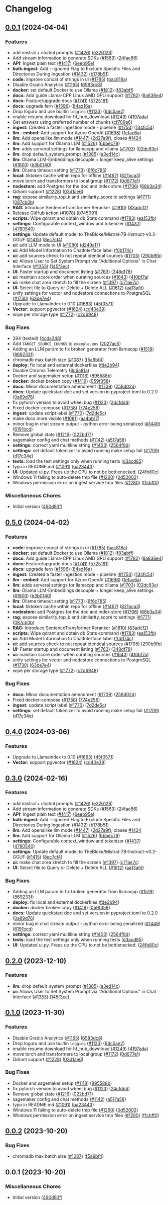 # Changelog

## [0.0.1](https://github.com/niguige/privateGPT/compare/v0.5.0...v0.0.1) (2024-04-04)


### Features

* add mistral + chatml prompts ([#1426](https://github.com/niguige/privateGPT/issues/1426)) ([e326126](https://github.com/niguige/privateGPT/commit/e326126d0d4cd7e46a79f080c442c86f6dd4d24b))
* Add stream information to generate SDKs ([#1569](https://github.com/niguige/privateGPT/issues/1569)) ([24fae66](https://github.com/niguige/privateGPT/commit/24fae660e6913aac6b52745fb2c2fe128ba2eb79))
* **API:** Ingest plain text ([#1417](https://github.com/niguige/privateGPT/issues/1417)) ([6eeb95e](https://github.com/niguige/privateGPT/commit/6eeb95ec7f17a618aaa47f5034ee5bccae02b667))
* **bulk-ingest:** Add --ignored Flag to Exclude Specific Files and Directories During Ingestion ([#1432](https://github.com/niguige/privateGPT/issues/1432)) ([b178b51](https://github.com/niguige/privateGPT/commit/b178b514519550e355baf0f4f3f6beb73dca7df2))
* **code:** improve concat of strings in ui ([#1785](https://github.com/niguige/privateGPT/issues/1785)) ([bac818a](https://github.com/niguige/privateGPT/commit/bac818add51b104cda925b8f1f7b51448e935ca1))
* Disable Gradio Analytics ([#1165](https://github.com/niguige/privateGPT/issues/1165)) ([6583dc8](https://github.com/niguige/privateGPT/commit/6583dc84c082773443fc3973b1cdf8095fa3fec3))
* **docker:** set default Docker to use Ollama ([#1812](https://github.com/niguige/privateGPT/issues/1812)) ([f83abff](https://github.com/niguige/privateGPT/commit/f83abff8bc955a6952c92cc7bcb8985fcec93afa))
* **docs:** Add guide Llama-CPP Linux AMD GPU support ([#1782](https://github.com/niguige/privateGPT/issues/1782)) ([8a836e4](https://github.com/niguige/privateGPT/commit/8a836e4651543f099c59e2bf497ab8c55a7cd2e5))
* **docs:** Feature/upgrade docs ([#1741](https://github.com/niguige/privateGPT/issues/1741)) ([5725181](https://github.com/niguige/privateGPT/commit/572518143ac46532382db70bed6f73b5082302c1))
* **docs:** upgrade fern ([#1596](https://github.com/niguige/privateGPT/issues/1596)) ([84ad16a](https://github.com/niguige/privateGPT/commit/84ad16af80191597a953248ce66e963180e8ddec))
* Drop loguru and use builtin `logging` ([#1133](https://github.com/niguige/privateGPT/issues/1133)) ([64c5ae2](https://github.com/niguige/privateGPT/commit/64c5ae214a9520151c9c2d52ece535867d799367))
* enable resume download for hf_hub_download ([#1249](https://github.com/niguige/privateGPT/issues/1249)) ([4197ada](https://github.com/niguige/privateGPT/commit/4197ada6267c822f32c1d7ba2be6e7ce145a3404))
* Get answers using preferred number of chunks ([cf709a6](https://github.com/niguige/privateGPT/commit/cf709a6b7a951fc333ef5a089b24179ca660469b))
* **ingest:** Created a faster ingestion mode - pipeline ([#1750](https://github.com/niguige/privateGPT/issues/1750)) ([134fc54](https://github.com/niguige/privateGPT/commit/134fc54d7d636be91680dc531f5cbe2c5892ac56))
* **llm - embed:** Add support for Azure OpenAI ([#1698](https://github.com/niguige/privateGPT/issues/1698)) ([1efac6a](https://github.com/niguige/privateGPT/commit/1efac6a3fe19e4d62325e2c2915cd84ea277f04f))
* **llm:** Add openailike llm mode ([#1447](https://github.com/niguige/privateGPT/issues/1447)) ([2d27a9f](https://github.com/niguige/privateGPT/commit/2d27a9f956d672cb1fe715cf0acdd35c37f378a5)), closes [#1424](https://github.com/niguige/privateGPT/issues/1424)
* **llm:** Add support for Ollama LLM ([#1526](https://github.com/niguige/privateGPT/issues/1526)) ([6bbec79](https://github.com/niguige/privateGPT/commit/6bbec79583b7f28d9bea4b39c099ebef149db843))
* **llm:** adds serveral settings for llamacpp and ollama ([#1703](https://github.com/niguige/privateGPT/issues/1703)) ([02dc83e](https://github.com/niguige/privateGPT/commit/02dc83e8e9f7ada181ff813f25051bbdff7b7c6b))
* **llm:** drop default_system_prompt ([#1385](https://github.com/niguige/privateGPT/issues/1385)) ([a3ed14c](https://github.com/niguige/privateGPT/commit/a3ed14c58f77351dbd5f8f2d7868d1642a44f017))
* **llm:** Ollama LLM-Embeddings decouple + longer keep_alive settings ([#1800](https://github.com/niguige/privateGPT/issues/1800)) ([b3b0140](https://github.com/niguige/privateGPT/commit/b3b0140e244e7a313bfaf4ef10eb0f7e4192710e))
* **llm:** Ollama timeout setting ([#1773](https://github.com/niguige/privateGPT/issues/1773)) ([6f6c785](https://github.com/niguige/privateGPT/commit/6f6c785dac2bbad37d0b67fda215784298514d39))
* **local:** tiktoken cache within repo for offline ([#1467](https://github.com/niguige/privateGPT/issues/1467)) ([821bca3](https://github.com/niguige/privateGPT/commit/821bca32e9ee7c909fd6488445ff6a04463bf91b))
* move torch and transformers to local group ([#1172](https://github.com/niguige/privateGPT/issues/1172)) ([0d677e1](https://github.com/niguige/privateGPT/commit/0d677e10b970aec222ec04837d0f08f1631b6d4a))
* **nodestore:** add Postgres for the doc and index store ([#1706](https://github.com/niguige/privateGPT/issues/1706)) ([68b3a34](https://github.com/niguige/privateGPT/commit/68b3a34b032a08ca073a687d2058f926032495b3))
* Qdrant support ([#1228](https://github.com/niguige/privateGPT/issues/1228)) ([03d1ae6](https://github.com/niguige/privateGPT/commit/03d1ae6d70dffdd2411f0d4e92f65080fff5a6e2))
* **rag:** expose similarity_top_k and similarity_score to settings ([#1771](https://github.com/niguige/privateGPT/issues/1771)) ([087cb0b](https://github.com/niguige/privateGPT/commit/087cb0b7b74c3eb80f4f60b47b3a021c81272ae1))
* **RAG:** Introduce SentenceTransformer Reranker ([#1810](https://github.com/niguige/privateGPT/issues/1810)) ([83adc12](https://github.com/niguige/privateGPT/commit/83adc12a8ef0fa0c13a0dec084fa596445fc9075))
* Release GitHub action ([#1078](https://github.com/niguige/privateGPT/issues/1078)) ([b745091](https://github.com/niguige/privateGPT/commit/b7450911b25b0b70528fd4b620cffb90766e3448))
* **scripts:** Wipe qdrant and obtain db Stats command ([#1783](https://github.com/niguige/privateGPT/issues/1783)) ([ea153fb](https://github.com/niguige/privateGPT/commit/ea153fb92f1f61f64c0d04fff0048d4d00b6f8d0))
* **settings:** Configurable context_window and tokenizer ([#1437](https://github.com/niguige/privateGPT/issues/1437)) ([4780540](https://github.com/niguige/privateGPT/commit/47805408703c23f0fd5cab52338142c1886b450b))
* **settings:** Update default model to TheBloke/Mistral-7B-Instruct-v0.2-GGUF ([#1415](https://github.com/niguige/privateGPT/issues/1415)) ([8ec7cf4](https://github.com/niguige/privateGPT/commit/8ec7cf49f40701a4f2156c48eb2fad9fe6220629))
* **ui:** add LLM mode to UI ([#1080](https://github.com/niguige/privateGPT/issues/1080)) ([d249a17](https://github.com/niguige/privateGPT/commit/d249a17c330abd122e4988d35d94bcc2df980700))
* **ui:** Add Model Information to ChatInterface label ([f0b174c](https://github.com/niguige/privateGPT/commit/f0b174c097c2d5e52deae8ef88de30a0d9013a38))
* **ui:** add sources check to not repeat identical sources ([#1705](https://github.com/niguige/privateGPT/issues/1705)) ([290b9fb](https://github.com/niguige/privateGPT/commit/290b9fb084632216300e89bdadbfeb0380724b12))
* **ui:** Allows User to Set System Prompt via "Additional Options" in Chat Interface ([#1353](https://github.com/niguige/privateGPT/issues/1353)) ([145f3ec](https://github.com/niguige/privateGPT/commit/145f3ec9f41c4def5abf4065a06fb0786e2d992a))
* **UI:** Faster startup and document listing ([#1763](https://github.com/niguige/privateGPT/issues/1763)) ([348df78](https://github.com/niguige/privateGPT/commit/348df781b51606b2f9810bcd46f850e54192fd16))
* **ui:** maintain score order when curating sources ([#1643](https://github.com/niguige/privateGPT/issues/1643)) ([410bf7a](https://github.com/niguige/privateGPT/commit/410bf7a71f17e77c4aec723ab80c233b53765964))
* **ui:** make chat area stretch to fill the screen ([#1397](https://github.com/niguige/privateGPT/issues/1397)) ([c71ae7c](https://github.com/niguige/privateGPT/commit/c71ae7cee92463bbc5ea9c434eab9f99166e1363))
* **UI:** Select file to Query or Delete + Delete ALL ([#1612](https://github.com/niguige/privateGPT/issues/1612)) ([aa13afd](https://github.com/niguige/privateGPT/commit/aa13afde07122f2ddda3942f630e5cadc7e4e1ee))
* unify settings for vector and nodestore connections to PostgreSQL ([#1730](https://github.com/niguige/privateGPT/issues/1730)) ([63de7e4](https://github.com/niguige/privateGPT/commit/63de7e4930ac90dd87620225112a22ffcbbb31ee))
* Upgrade to LlamaIndex to 0.10 ([#1663](https://github.com/niguige/privateGPT/issues/1663)) ([45f0571](https://github.com/niguige/privateGPT/commit/45f05711eb71ffccdedb26f37e680ced55795d44))
* **Vector:** support pgvector ([#1624](https://github.com/niguige/privateGPT/issues/1624)) ([cd40e39](https://github.com/niguige/privateGPT/commit/cd40e3982b780b548b9eea6438c759f1c22743a8))
* wipe per storage type ([#1772](https://github.com/niguige/privateGPT/issues/1772)) ([c2d6948](https://github.com/niguige/privateGPT/commit/c2d694852b4696834962a42fde047b728722ad74))


### Bug Fixes

* 294 (tested) ([4cda348](https://github.com/niguige/privateGPT/commit/4cda348cf87f56ff237e376b03732b1b47a99215))
* Add `TARGET_SOURCE_CHUNKS` to `example.env` ([2027ac5](https://github.com/niguige/privateGPT/commit/2027ac563b6606199563632191b65f5105af8ebe))
* Adding an LLM param to fix broken generator from llamacpp ([#1519](https://github.com/niguige/privateGPT/issues/1519)) ([869233f](https://github.com/niguige/privateGPT/commit/869233f0e4f03dc23e5fae43cf7cb55350afdee9))
* chromadb max batch size ([#1087](https://github.com/niguige/privateGPT/issues/1087)) ([f5a9bf4](https://github.com/niguige/privateGPT/commit/f5a9bf4e374b2d4c76438cf8a97cccf222ec8e6f))
* **deploy:** fix local and external dockerfiles ([fde2b94](https://github.com/niguige/privateGPT/commit/fde2b942bc03688701ed563be6d7d597c75e4e4e))
* Disable Chroma Telemetry ([8c6a81a](https://github.com/niguige/privateGPT/commit/8c6a81a07fc9c800d53f62a33f5ae3b5247a22a6))
* Docker and sagemaker setup ([#1118](https://github.com/niguige/privateGPT/issues/1118)) ([895588b](https://github.com/niguige/privateGPT/commit/895588b82a06c2bc71a9e22fb840c7f6442a3b5b))
* **docker:** docker broken copy ([#1419](https://github.com/niguige/privateGPT/issues/1419)) ([059f358](https://github.com/niguige/privateGPT/commit/059f35840adbc3fb93d847d6decf6da32d08670c))
* **docs:** Minor documentation amendment ([#1739](https://github.com/niguige/privateGPT/issues/1739)) ([258d02d](https://github.com/niguige/privateGPT/commit/258d02d87c5cb81d6c3a6f06aa69339b670dffa9))
* **docs:** Update quickstart doc and set version in pyproject.toml to 0.2.0 ([0a89d76](https://github.com/niguige/privateGPT/commit/0a89d76cc5ed4371ffe8068858f23dfbb5e8cc37))
* fix pytorch version to avoid wheel bug ([#1123](https://github.com/niguige/privateGPT/issues/1123)) ([24cfddd](https://github.com/niguige/privateGPT/commit/24cfddd60f74aadd2dade4c63f6012a2489938a1))
* Fixed docker-compose ([#1758](https://github.com/niguige/privateGPT/issues/1758)) ([774e256](https://github.com/niguige/privateGPT/commit/774e2560520dc31146561d09a2eb464c68593871))
* **ingest:** update script label ([#1770](https://github.com/niguige/privateGPT/issues/1770)) ([7d2de5c](https://github.com/niguige/privateGPT/commit/7d2de5c96fd42e339b26269b3155791311ef1d08))
* make docs more visible ([#1081](https://github.com/niguige/privateGPT/issues/1081)) ([aa4bb17](https://github.com/niguige/privateGPT/commit/aa4bb17a2e6a797b450fa11a45e0b0528b8efecf))
* minor bug in chat stream output - python error being serialized ([#1449](https://github.com/niguige/privateGPT/issues/1449)) ([6191bcd](https://github.com/niguige/privateGPT/commit/6191bcdbd6e92b6f4d5995967dc196c9348c5954))
* Remove global state ([#1216](https://github.com/niguige/privateGPT/issues/1216)) ([022bd71](https://github.com/niguige/privateGPT/commit/022bd718e3dfc197027b1e24fb97e5525b186db4))
* sagemaker config and chat methods ([#1142](https://github.com/niguige/privateGPT/issues/1142)) ([a517a58](https://github.com/niguige/privateGPT/commit/a517a588c4927aa5c5c2a93e4f82a58f0599d251))
* **settings:** correct yaml multiline string ([#1403](https://github.com/niguige/privateGPT/issues/1403)) ([2564f8d](https://github.com/niguige/privateGPT/commit/2564f8d2bb8c4332a6a0ab6d722a2ac15006b85f))
* **settings:** set default tokenizer to avoid running make setup fail ([#1709](https://github.com/niguige/privateGPT/issues/1709)) ([d17c34e](https://github.com/niguige/privateGPT/commit/d17c34e81a84518086b93605b15032e2482377f7))
* **tests:** load the test settings only when running tests ([d3acd85](https://github.com/niguige/privateGPT/commit/d3acd85fe34030f8cfd7daf50b30c534087bdf2b))
* typo in README.md ([#1091](https://github.com/niguige/privateGPT/issues/1091)) ([ba23443](https://github.com/niguige/privateGPT/commit/ba23443a70d323cd4f9a242b33fd9dce1bacd2db))
* **UI:** Updated ui.py. Frees up the CPU to not be bottlenecked. ([24fb80c](https://github.com/niguige/privateGPT/commit/24fb80ca38f21910fe4fd81505d14960e9ed4faa))
* Windows 11 failing to auto-delete tmp file ([#1260](https://github.com/niguige/privateGPT/issues/1260)) ([0d52002](https://github.com/niguige/privateGPT/commit/0d520026a3d5b08a9b8487be992d3095b21e710c))
* Windows permission error on ingest service tmp files ([#1280](https://github.com/niguige/privateGPT/issues/1280)) ([f1cbff0](https://github.com/niguige/privateGPT/commit/f1cbff0fb7059432d9e71473cbdd039032dab60d))


### Miscellaneous Chores

* Initial version ([490d93f](https://github.com/niguige/privateGPT/commit/490d93fdc1977443c92f6c42e57a1c585aa59430))

## [0.5.0](https://github.com/zylon-ai/private-gpt/compare/v0.4.0...v0.5.0) (2024-04-02)


### Features

* **code:** improve concat of strings in ui ([#1785](https://github.com/zylon-ai/private-gpt/issues/1785)) ([bac818a](https://github.com/zylon-ai/private-gpt/commit/bac818add51b104cda925b8f1f7b51448e935ca1))
* **docker:** set default Docker to use Ollama ([#1812](https://github.com/zylon-ai/private-gpt/issues/1812)) ([f83abff](https://github.com/zylon-ai/private-gpt/commit/f83abff8bc955a6952c92cc7bcb8985fcec93afa))
* **docs:** Add guide Llama-CPP Linux AMD GPU support ([#1782](https://github.com/zylon-ai/private-gpt/issues/1782)) ([8a836e4](https://github.com/zylon-ai/private-gpt/commit/8a836e4651543f099c59e2bf497ab8c55a7cd2e5))
* **docs:** Feature/upgrade docs ([#1741](https://github.com/zylon-ai/private-gpt/issues/1741)) ([5725181](https://github.com/zylon-ai/private-gpt/commit/572518143ac46532382db70bed6f73b5082302c1))
* **docs:** upgrade fern ([#1596](https://github.com/zylon-ai/private-gpt/issues/1596)) ([84ad16a](https://github.com/zylon-ai/private-gpt/commit/84ad16af80191597a953248ce66e963180e8ddec))
* **ingest:** Created a faster ingestion mode - pipeline ([#1750](https://github.com/zylon-ai/private-gpt/issues/1750)) ([134fc54](https://github.com/zylon-ai/private-gpt/commit/134fc54d7d636be91680dc531f5cbe2c5892ac56))
* **llm - embed:** Add support for Azure OpenAI ([#1698](https://github.com/zylon-ai/private-gpt/issues/1698)) ([1efac6a](https://github.com/zylon-ai/private-gpt/commit/1efac6a3fe19e4d62325e2c2915cd84ea277f04f))
* **llm:** adds serveral settings for llamacpp and ollama ([#1703](https://github.com/zylon-ai/private-gpt/issues/1703)) ([02dc83e](https://github.com/zylon-ai/private-gpt/commit/02dc83e8e9f7ada181ff813f25051bbdff7b7c6b))
* **llm:** Ollama LLM-Embeddings decouple + longer keep_alive settings ([#1800](https://github.com/zylon-ai/private-gpt/issues/1800)) ([b3b0140](https://github.com/zylon-ai/private-gpt/commit/b3b0140e244e7a313bfaf4ef10eb0f7e4192710e))
* **llm:** Ollama timeout setting ([#1773](https://github.com/zylon-ai/private-gpt/issues/1773)) ([6f6c785](https://github.com/zylon-ai/private-gpt/commit/6f6c785dac2bbad37d0b67fda215784298514d39))
* **local:** tiktoken cache within repo for offline ([#1467](https://github.com/zylon-ai/private-gpt/issues/1467)) ([821bca3](https://github.com/zylon-ai/private-gpt/commit/821bca32e9ee7c909fd6488445ff6a04463bf91b))
* **nodestore:** add Postgres for the doc and index store ([#1706](https://github.com/zylon-ai/private-gpt/issues/1706)) ([68b3a34](https://github.com/zylon-ai/private-gpt/commit/68b3a34b032a08ca073a687d2058f926032495b3))
* **rag:** expose similarity_top_k and similarity_score to settings ([#1771](https://github.com/zylon-ai/private-gpt/issues/1771)) ([087cb0b](https://github.com/zylon-ai/private-gpt/commit/087cb0b7b74c3eb80f4f60b47b3a021c81272ae1))
* **RAG:** Introduce SentenceTransformer Reranker ([#1810](https://github.com/zylon-ai/private-gpt/issues/1810)) ([83adc12](https://github.com/zylon-ai/private-gpt/commit/83adc12a8ef0fa0c13a0dec084fa596445fc9075))
* **scripts:** Wipe qdrant and obtain db Stats command ([#1783](https://github.com/zylon-ai/private-gpt/issues/1783)) ([ea153fb](https://github.com/zylon-ai/private-gpt/commit/ea153fb92f1f61f64c0d04fff0048d4d00b6f8d0))
* **ui:** Add Model Information to ChatInterface label ([f0b174c](https://github.com/zylon-ai/private-gpt/commit/f0b174c097c2d5e52deae8ef88de30a0d9013a38))
* **ui:** add sources check to not repeat identical sources ([#1705](https://github.com/zylon-ai/private-gpt/issues/1705)) ([290b9fb](https://github.com/zylon-ai/private-gpt/commit/290b9fb084632216300e89bdadbfeb0380724b12))
* **UI:** Faster startup and document listing ([#1763](https://github.com/zylon-ai/private-gpt/issues/1763)) ([348df78](https://github.com/zylon-ai/private-gpt/commit/348df781b51606b2f9810bcd46f850e54192fd16))
* **ui:** maintain score order when curating sources ([#1643](https://github.com/zylon-ai/private-gpt/issues/1643)) ([410bf7a](https://github.com/zylon-ai/private-gpt/commit/410bf7a71f17e77c4aec723ab80c233b53765964))
* unify settings for vector and nodestore connections to PostgreSQL ([#1730](https://github.com/zylon-ai/private-gpt/issues/1730)) ([63de7e4](https://github.com/zylon-ai/private-gpt/commit/63de7e4930ac90dd87620225112a22ffcbbb31ee))
* wipe per storage type ([#1772](https://github.com/zylon-ai/private-gpt/issues/1772)) ([c2d6948](https://github.com/zylon-ai/private-gpt/commit/c2d694852b4696834962a42fde047b728722ad74))


### Bug Fixes

* **docs:** Minor documentation amendment ([#1739](https://github.com/zylon-ai/private-gpt/issues/1739)) ([258d02d](https://github.com/zylon-ai/private-gpt/commit/258d02d87c5cb81d6c3a6f06aa69339b670dffa9))
* Fixed docker-compose ([#1758](https://github.com/zylon-ai/private-gpt/issues/1758)) ([774e256](https://github.com/zylon-ai/private-gpt/commit/774e2560520dc31146561d09a2eb464c68593871))
* **ingest:** update script label ([#1770](https://github.com/zylon-ai/private-gpt/issues/1770)) ([7d2de5c](https://github.com/zylon-ai/private-gpt/commit/7d2de5c96fd42e339b26269b3155791311ef1d08))
* **settings:** set default tokenizer to avoid running make setup fail ([#1709](https://github.com/zylon-ai/private-gpt/issues/1709)) ([d17c34e](https://github.com/zylon-ai/private-gpt/commit/d17c34e81a84518086b93605b15032e2482377f7))

## [0.4.0](https://github.com/imartinez/privateGPT/compare/v0.3.0...v0.4.0) (2024-03-06)


### Features

* Upgrade to LlamaIndex to 0.10 ([#1663](https://github.com/imartinez/privateGPT/issues/1663)) ([45f0571](https://github.com/imartinez/privateGPT/commit/45f05711eb71ffccdedb26f37e680ced55795d44))
* **Vector:** support pgvector ([#1624](https://github.com/imartinez/privateGPT/issues/1624)) ([cd40e39](https://github.com/imartinez/privateGPT/commit/cd40e3982b780b548b9eea6438c759f1c22743a8))

## [0.3.0](https://github.com/imartinez/privateGPT/compare/v0.2.0...v0.3.0) (2024-02-16)


### Features

* add mistral + chatml prompts ([#1426](https://github.com/imartinez/privateGPT/issues/1426)) ([e326126](https://github.com/imartinez/privateGPT/commit/e326126d0d4cd7e46a79f080c442c86f6dd4d24b))
* Add stream information to generate SDKs ([#1569](https://github.com/imartinez/privateGPT/issues/1569)) ([24fae66](https://github.com/imartinez/privateGPT/commit/24fae660e6913aac6b52745fb2c2fe128ba2eb79))
* **API:** Ingest plain text ([#1417](https://github.com/imartinez/privateGPT/issues/1417)) ([6eeb95e](https://github.com/imartinez/privateGPT/commit/6eeb95ec7f17a618aaa47f5034ee5bccae02b667))
* **bulk-ingest:** Add --ignored Flag to Exclude Specific Files and Directories During Ingestion ([#1432](https://github.com/imartinez/privateGPT/issues/1432)) ([b178b51](https://github.com/imartinez/privateGPT/commit/b178b514519550e355baf0f4f3f6beb73dca7df2))
* **llm:** Add openailike llm mode ([#1447](https://github.com/imartinez/privateGPT/issues/1447)) ([2d27a9f](https://github.com/imartinez/privateGPT/commit/2d27a9f956d672cb1fe715cf0acdd35c37f378a5)), closes [#1424](https://github.com/imartinez/privateGPT/issues/1424)
* **llm:** Add support for Ollama LLM ([#1526](https://github.com/imartinez/privateGPT/issues/1526)) ([6bbec79](https://github.com/imartinez/privateGPT/commit/6bbec79583b7f28d9bea4b39c099ebef149db843))
* **settings:** Configurable context_window and tokenizer ([#1437](https://github.com/imartinez/privateGPT/issues/1437)) ([4780540](https://github.com/imartinez/privateGPT/commit/47805408703c23f0fd5cab52338142c1886b450b))
* **settings:** Update default model to TheBloke/Mistral-7B-Instruct-v0.2-GGUF ([#1415](https://github.com/imartinez/privateGPT/issues/1415)) ([8ec7cf4](https://github.com/imartinez/privateGPT/commit/8ec7cf49f40701a4f2156c48eb2fad9fe6220629))
* **ui:** make chat area stretch to fill the screen ([#1397](https://github.com/imartinez/privateGPT/issues/1397)) ([c71ae7c](https://github.com/imartinez/privateGPT/commit/c71ae7cee92463bbc5ea9c434eab9f99166e1363))
* **UI:** Select file to Query or Delete + Delete ALL ([#1612](https://github.com/imartinez/privateGPT/issues/1612)) ([aa13afd](https://github.com/imartinez/privateGPT/commit/aa13afde07122f2ddda3942f630e5cadc7e4e1ee))


### Bug Fixes

* Adding an LLM param to fix broken generator from llamacpp ([#1519](https://github.com/imartinez/privateGPT/issues/1519)) ([869233f](https://github.com/imartinez/privateGPT/commit/869233f0e4f03dc23e5fae43cf7cb55350afdee9))
* **deploy:** fix local and external dockerfiles ([fde2b94](https://github.com/imartinez/privateGPT/commit/fde2b942bc03688701ed563be6d7d597c75e4e4e))
* **docker:** docker broken copy ([#1419](https://github.com/imartinez/privateGPT/issues/1419)) ([059f358](https://github.com/imartinez/privateGPT/commit/059f35840adbc3fb93d847d6decf6da32d08670c))
* **docs:** Update quickstart doc and set version in pyproject.toml to 0.2.0 ([0a89d76](https://github.com/imartinez/privateGPT/commit/0a89d76cc5ed4371ffe8068858f23dfbb5e8cc37))
* minor bug in chat stream output - python error being serialized ([#1449](https://github.com/imartinez/privateGPT/issues/1449)) ([6191bcd](https://github.com/imartinez/privateGPT/commit/6191bcdbd6e92b6f4d5995967dc196c9348c5954))
* **settings:** correct yaml multiline string ([#1403](https://github.com/imartinez/privateGPT/issues/1403)) ([2564f8d](https://github.com/imartinez/privateGPT/commit/2564f8d2bb8c4332a6a0ab6d722a2ac15006b85f))
* **tests:** load the test settings only when running tests ([d3acd85](https://github.com/imartinez/privateGPT/commit/d3acd85fe34030f8cfd7daf50b30c534087bdf2b))
* **UI:** Updated ui.py. Frees up the CPU to not be bottlenecked. ([24fb80c](https://github.com/imartinez/privateGPT/commit/24fb80ca38f21910fe4fd81505d14960e9ed4faa))

## [0.2.0](https://github.com/imartinez/privateGPT/compare/v0.1.0...v0.2.0) (2023-12-10)


### Features

* **llm:** drop default_system_prompt ([#1385](https://github.com/imartinez/privateGPT/issues/1385)) ([a3ed14c](https://github.com/imartinez/privateGPT/commit/a3ed14c58f77351dbd5f8f2d7868d1642a44f017))
* **ui:** Allows User to Set System Prompt via "Additional Options" in Chat Interface ([#1353](https://github.com/imartinez/privateGPT/issues/1353)) ([145f3ec](https://github.com/imartinez/privateGPT/commit/145f3ec9f41c4def5abf4065a06fb0786e2d992a))

## [0.1.0](https://github.com/imartinez/privateGPT/compare/v0.0.2...v0.1.0) (2023-11-30)


### Features

* Disable Gradio Analytics ([#1165](https://github.com/imartinez/privateGPT/issues/1165)) ([6583dc8](https://github.com/imartinez/privateGPT/commit/6583dc84c082773443fc3973b1cdf8095fa3fec3))
* Drop loguru and use builtin `logging` ([#1133](https://github.com/imartinez/privateGPT/issues/1133)) ([64c5ae2](https://github.com/imartinez/privateGPT/commit/64c5ae214a9520151c9c2d52ece535867d799367))
* enable resume download for hf_hub_download ([#1249](https://github.com/imartinez/privateGPT/issues/1249)) ([4197ada](https://github.com/imartinez/privateGPT/commit/4197ada6267c822f32c1d7ba2be6e7ce145a3404))
* move torch and transformers to local group ([#1172](https://github.com/imartinez/privateGPT/issues/1172)) ([0d677e1](https://github.com/imartinez/privateGPT/commit/0d677e10b970aec222ec04837d0f08f1631b6d4a))
* Qdrant support ([#1228](https://github.com/imartinez/privateGPT/issues/1228)) ([03d1ae6](https://github.com/imartinez/privateGPT/commit/03d1ae6d70dffdd2411f0d4e92f65080fff5a6e2))


### Bug Fixes

* Docker and sagemaker setup ([#1118](https://github.com/imartinez/privateGPT/issues/1118)) ([895588b](https://github.com/imartinez/privateGPT/commit/895588b82a06c2bc71a9e22fb840c7f6442a3b5b))
* fix pytorch version to avoid wheel bug ([#1123](https://github.com/imartinez/privateGPT/issues/1123)) ([24cfddd](https://github.com/imartinez/privateGPT/commit/24cfddd60f74aadd2dade4c63f6012a2489938a1))
* Remove global state ([#1216](https://github.com/imartinez/privateGPT/issues/1216)) ([022bd71](https://github.com/imartinez/privateGPT/commit/022bd718e3dfc197027b1e24fb97e5525b186db4))
* sagemaker config and chat methods ([#1142](https://github.com/imartinez/privateGPT/issues/1142)) ([a517a58](https://github.com/imartinez/privateGPT/commit/a517a588c4927aa5c5c2a93e4f82a58f0599d251))
* typo in README.md ([#1091](https://github.com/imartinez/privateGPT/issues/1091)) ([ba23443](https://github.com/imartinez/privateGPT/commit/ba23443a70d323cd4f9a242b33fd9dce1bacd2db))
* Windows 11 failing to auto-delete tmp file ([#1260](https://github.com/imartinez/privateGPT/issues/1260)) ([0d52002](https://github.com/imartinez/privateGPT/commit/0d520026a3d5b08a9b8487be992d3095b21e710c))
* Windows permission error on ingest service tmp files ([#1280](https://github.com/imartinez/privateGPT/issues/1280)) ([f1cbff0](https://github.com/imartinez/privateGPT/commit/f1cbff0fb7059432d9e71473cbdd039032dab60d))

## [0.0.2](https://github.com/imartinez/privateGPT/compare/v0.0.1...v0.0.2) (2023-10-20)


### Bug Fixes

* chromadb max batch size ([#1087](https://github.com/imartinez/privateGPT/issues/1087)) ([f5a9bf4](https://github.com/imartinez/privateGPT/commit/f5a9bf4e374b2d4c76438cf8a97cccf222ec8e6f))

## 0.0.1 (2023-10-20)

### Miscellaneous Chores

* Initial version ([490d93f](https://github.com/imartinez/privateGPT/commit/490d93fdc1977443c92f6c42e57a1c585aa59430))
